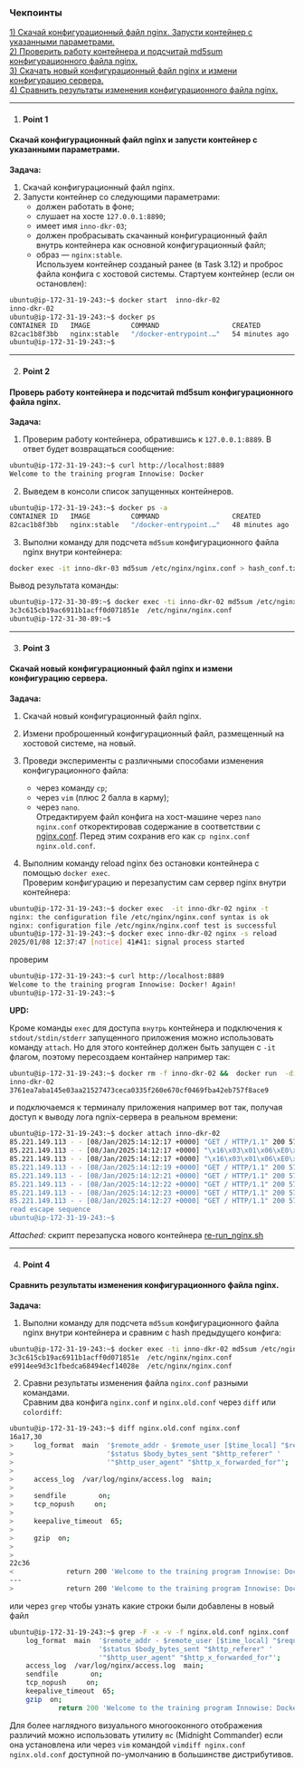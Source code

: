 ### Чекпоинты

[1) Скачай конфигурационный файл nginx. Запусти контейнер с указанными параметрами.](#Point-1)  
[2) Проверить работу контейнера и подсчитай md5sum конфигурационного файла nginx.](#Point-2)  
[3) Скачать новый конфигурационный файл nginx и измени конфигурацию сервера.](#Point-3)  
[4) Сравнить результаты изменения конфигурационного файла nginx.](#Point-4)  

---

1. #### Point 1  
#### Скачай конфигурационный файл nginx и запусти контейнер с указанными параметрами.  
   **Задача:**  
   1. Скачай конфигурационный файл nginx.  
   2. Запусти контейнер со следующими параметрами:  
      - должен работать в фоне;  
      - слушает на хосте `127.0.0.1:8890`;  
      - имеет имя `inno-dkr-03`;  
      - должен пробрасывать скачанный конфигурационный файл внутрь контейнера как основной конфигурационный файл;  
      - образ — `nginx:stable`.  
Используем контейнер созданый ранее (в Task 3.12) и проброс файла конфига с хостовой системы. Стартуем контейнер (если он остановлен):
```bash
ubuntu@ip-172-31-19-243:~$ docker start  inno-dkr-02
inno-dkr-02
ubuntu@ip-172-31-19-243:~$ docker ps
CONTAINER ID   IMAGE          COMMAND                  CREATED          STATUS         PORTS                                     NAMES
82cac1b8f3bb   nginx:stable   "/docker-entrypoint.…"   54 minutes ago   Up 5 seconds   0.0.0.0:8889->80/tcp, [::]:8889->80/tcp   inno-dkr-02
ubuntu@ip-172-31-19-243:~$
```

---

2. #### Point 2  
#### Проверь работу контейнера и подсчитай md5sum конфигурационного файла nginx.  
   **Задача:**  
   1. Проверим работу контейнера, обратившись к `127.0.0.1:8889`. В ответ будет возвращаться сообщение:  

```bash
ubuntu@ip-172-31-19-243:~$ curl http://localhost:8889
Welcome to the training program Innowise: Docker
```  
   2. Выведем в консоли список запущенных контейнеров.  
```bash
ubuntu@ip-172-31-19-243:~$ docker ps -a
CONTAINER ID   IMAGE          COMMAND                  CREATED          STATUS          PORTS                                     NAMES
82cac1b8f3bb   nginx:stable   "/docker-entrypoint.…"   48 minutes ago   Up 35 minutes   0.0.0.0:8889->80/tcp, [::]:8889->80/tcp   inno-dkr-02
```

   3. Выполни команду для подсчета `md5sum` конфигурационного файла nginx внутри контейнера:  

```bash
docker exec -it inno-dkr-03 md5sum /etc/nginx/nginx.conf > hash_conf.txt && cat hash_conf.
```
Вывод результата команды: 
```bash
ubuntu@ip-172-31-30-89:~$ docker exec -ti inno-dkr-02 md5sum /etc/nginx/nginx.conf > hash_conf.txt && cat hash_conf.txt
3c3c615cb19ac6911b1acff0d071851e  /etc/nginx/nginx.conf
ubuntu@ip-172-31-30-89:~$
```
---

3. #### Point 3  
#### Скачай новый конфигурационный файл nginx и измени конфигурацию сервера.  
   **Задача:**  
   1. Скачай новый конфигурационный файл nginx.  
   2. Измени проброшенный конфигурационный файл, размещенный на хостовой системе, на новый.  
   3. Проведи эксперименты с различными способами изменения конфигурационного файла:  
      - через команду `cp`;  
      - через `vim` (плюс 2 балла в карму);  
      - через `nano`.  
Отредактируем файл конфига на хост-машине через `nano nginx.conf` откоректировав содержание в соответствии с [nginx.conf](Tasks/Task_3.13/nginx.conf). Перед этим сохранив его как  `cp nginx.conf nginx.old.conf`.

   4. Выполним команду reload nginx без остановки контейнера с помощью `docker exec`.  
Проверим конфигурацию и перезапустим сам сервер nginx  внутри контейнера:

```bash
ubuntu@ip-172-31-19-243:~$ docker exec  -it inno-dkr-02 nginx -t
nginx: the configuration file /etc/nginx/nginx.conf syntax is ok
nginx: configuration file /etc/nginx/nginx.conf test is successful
ubuntu@ip-172-31-19-243:~$ docker exec inno-dkr-02 nginx -s reload
2025/01/08 12:37:47 [notice] 41#41: signal process started
```

проверим 
```bash
ubuntu@ip-172-31-19-243:~$ curl http://localhost:8889
Welcome to the training program Innowise: Docker! Again!
ubuntu@ip-172-31-19-243:~$
```

   **UPD:**

Кроме команды `exec` для доступа `внутрь` контейнера и подключения к `stdout/stdin/stderr` запущенного приложения можно использовать команду `attach`. Но для этого контейнер должен быть запущен с `-it` флагом, поэтому пересоздаем контайнер например так:
```bash
ubuntu@ip-172-31-19-243:~$ docker rm -f inno-dkr-02 &&  docker run  -dit   --name inno-dkr-02   -p 8889:80   -v /home/ubuntu/nginx.conf:/etc/nginx/nginx.conf:ro   nginx:stable
inno-dkr-02
3761ea7aba145e03aa21527473ceca0335f260e670cf0469fba42eb757f8ace9
```
и подключаемся к терминалу приложения например вот так, получая доступ к выводу лога ngnix-сервера в реальном времени:
```bash
ubuntu@ip-172-31-19-243:~$ docker attach inno-dkr-02
85.221.149.113 - - [08/Jan/2025:14:12:17 +0000] "GET / HTTP/1.1" 200 57 "-" "Mozilla/5.0 (Windows NT 10.0; Win64; x64) AppleWebKit/537.36 (KHTML, like Gecko) Chrome/131.0.0.0 Safari/537.36" "-"
85.221.149.113 - - [08/Jan/2025:14:12:17 +0000] "\x16\x03\x01\x06\xE0\x01\x00\x06\xDC\x03\x03\x061Y\x85\xD7\x1B5\x22_\x0BR\xB11\xE47\xA7\x7F\xF0\x8A\xF8\x9E\xA2i\x83^\x08\x8D\x87N\x10d& r[\x87\x9D\xE6\x9F\x91\xF1\xF6\xF1\xBEk\xAEY\x9B" 400 157 "-" "-" "-"
85.221.149.113 - - [08/Jan/2025:14:12:17 +0000] "\x16\x03\x01\x06\xE0\x01\x00\x06\xDC\x03\x03\x22\x19\x99\xCC8\x87\x0C\x0FcMd~\xDD\xF9\xC6\xF2q\x11\xB8n\xAD!\xEA\xB5B\x8A\x96\xCA\x8E\xC7\x14J \xCE\xE8\xB3\xB6\xF8\x8F\x8D\xC9h\x10\x9Ct\x9D[\xE4\xF2}\xAEC\x80~\xD0\xF1\xA0\xD8\x85\xC1\xB99\xB9^7\x00 \xEA\xEA\x13\x01\x13\x02\x13\x03\xC0+\xC0/\xC0,\xC00\xCC\xA9\xCC\xA8\xC0\x13\xC0\x14\x00\x9C\x00\x9D\x00/\x005\x01\x00\x06s**\x00\x00\x00\x10\x00\x0E\x00\x0C\x02h2\x08http/1.1\x00\x0B\x00\x02\x01\x00\x003\x04\xEF\x04\xEDjj\x00\x01\x00\x11\xEC\x04\xC0\xB7\xACQ\xF2B\x109\xEBZ8\x9Cv\xBE\xD7G\x9F\x02tqJe\x97\xD8\xB2\xCC5?T\xC4G\xC3l\xB9p1\xA44\xD4\x9E\xC27\xC9\xA4\x5C\xC2\xFBP\x0C\xBE\x91\xC6\xD9\x12a\xEF\x986\xB3\x1A\xB8uv#5YP\x18\x90S@\x10\xB6\x1F\x18\x7F@@\x81\xCBW\x96\xC2L\xB7A\xA2Q\xFB\x84L \x8A\x92\x80p\x80\xAF\xF8k\x9EE+\x9Fsu\xFF\xDA\x11\xB2\x88\x8C\xA3\x01!\xBF\xD5#\xBD\x8A\x18\xF6\xB1[\xD21\x5CF\x9AP\x97\xAA\xCF\x80\xE4\xAC\x89\xDB\xC9\xAF`Q\xAB\xA5*\xD9\x1ByQv\x03\xD5isb\xF6wl\xD8pr'd[\x12~\xDF\xC7\xB02c7\xB5'\x88q\xF4\x17\xF9\xC7\xB5*\x91\x17}\x94p\xDE\xC6\x9C\xAFHo\x16\x11\x92\x1CV\x0F\xC70\xAAh#n\xB1,H\xDD\x12\x01\xF3'\x9F\xB8\xFC5d\xB0S\xAC\xE0.5xQ\xA8\xD7E\x94{\x7F\xF7\xF3\x5C\x1C\xC2\x86~\x9AS\xB7\xD9\x07\xB7\xCB\x99\xE8\x08{\x84\x18I\x9B\x96o-;#\x5C:@\xB4\xE9\x96\xFA\x88w\x96\x94<E\xB5\x8B\x9DA\xC2\xDE\xA7\xA35!\x82s\x97\x1E~\xD5|\x1FlH.V\x5C\x8C\x93\xC38%\x85\x8F\xE0Qj*\x01D!\xC7\xAB\x84Q\xE9L`n\x93\x80\x87\xBA}:\xBA\x86\x1FRk\x83\x11u]PE`!\x0B\x1Fc\xB5\xBFA,n\x9B\xCE\x9C2\x17!(\xCE\xCDa\xC9_f\xCA:\xF1jj\xC8\x8Fik|\x92\x95D\x9F9\x91l\x9C\x12\xBAc\xB2\xB4$\x8E\xC2\x18\xBE%\x17t\x9Ay\x00" 400 157 "-" "-" "-"
85.221.149.113 - - [08/Jan/2025:14:12:19 +0000] "GET / HTTP/1.1" 200 57 "-" "Mozilla/5.0 (Windows NT 10.0; Win64; x64) AppleWebKit/537.36 (KHTML, like Gecko) Chrome/131.0.0.0 Safari/537.36" "-"
85.221.149.113 - - [08/Jan/2025:14:12:21 +0000] "GET / HTTP/1.1" 200 57 "-" "Mozilla/5.0 (Windows NT 10.0; Win64; x64) AppleWebKit/537.36 (KHTML, like Gecko) Chrome/131.0.0.0 Safari/537.36" "-"
85.221.149.113 - - [08/Jan/2025:14:12:22 +0000] "GET / HTTP/1.1" 200 57 "-" "Mozilla/5.0 (Windows NT 10.0; Win64; x64) AppleWebKit/537.36 (KHTML, like Gecko) Chrome/131.0.0.0 Safari/537.36" "-"
85.221.149.113 - - [08/Jan/2025:14:12:23 +0000] "GET / HTTP/1.1" 200 57 "-" "Mozilla/5.0 (Windows NT 10.0; Win64; x64) AppleWebKit/537.36 (KHTML, like Gecko) Chrome/131.0.0.0 Safari/537.36" "-"
85.221.149.113 - - [08/Jan/2025:14:12:27 +0000] "GET / HTTP/1.1" 200 57 "-" "Mozilla/5.0 (Windows NT 10.0; Win64; x64) AppleWebKit/537.36 (KHTML, like Gecko) Chrome/131.0.0.0 Safari/537.36" "-"
read escape sequence
ubuntu@ip-172-31-19-243:~$ 
```

*Attached:* скрипт перезапуска нового контейнера [re-run_nginx.sh](Tasks/Task_3.13/re-run_nginx.sh)

--- 

4. #### Point 4  
#### Сравнить результаты изменения конфигурационного файла nginx.  
   **Задача:**  
   1. Выполни команду для подсчета `md5sum` конфигурационного файла nginx внутри контейнера и сравним с hash предыдущего конфига:  
```bash
ubuntu@ip-172-31-19-243:~$ docker exec -ti inno-dkr-02 md5sum /etc/nginx/nginx.conf >> hash_conf.txt && cat hash_conf.txt
3c3c615cb19ac6911b1acff0d071851e  /etc/nginx/nginx.conf
e9914ee9d3c1fbedca68494ecf14028e  /etc/nginx/nginx.conf
```
   2. Сравни результаты изменения файла `nginx.conf` разными командами.  
Сравним два конфига `nginx.conf` и `nginx.old.conf` через `diff` или `colordiff`:
   ```bash
   ubuntu@ip-172-31-19-243:~$ diff nginx.old.conf nginx.conf
16a17,30
>     log_format  main  '$remote_addr - $remote_user [$time_local] "$request" '
>                       '$status $body_bytes_sent "$http_referer" '
>                       '"$http_user_agent" "$http_x_forwarded_for"';
>
>     access_log  /var/log/nginx/access.log  main;
>
>     sendfile        on;
>     tcp_nopush     on;
>
>     keepalive_timeout  65;
>
>     gzip  on;
>
>
22c36
<             return 200 'Welcome to the training program Innowise: Docker!\n';
---
>             return 200 'Welcome to the training program Innowise: Docker! Again!\n';
```
или через `grep` чтобы узнать какие строки были добавлены в новый файл

```bash
ubuntu@ip-172-31-19-243:~$ grep -F -x -v -f nginx.old.conf nginx.conf
    log_format  main  '$remote_addr - $remote_user [$time_local] "$request" '
                      '$status $body_bytes_sent "$http_referer" '
                      '"$http_user_agent" "$http_x_forwarded_for"';
    access_log  /var/log/nginx/access.log  main;
    sendfile        on;
    tcp_nopush     on;
    keepalive_timeout  65;
    gzip  on;
            return 200 'Welcome to the training program Innowise: Docker! Again!\n';
```
Для более наглядного визуального многооконного отображения различий можно использовать утилиту  `mc` (Midnight Commander) если она установлена или через `vim`  командой `vimdiff nginx.conf nginx.old.conf` доступной по-умолчанию в большинстве дистрибутивов.

